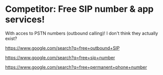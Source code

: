 # Competitor: Free SIP number & app services!
With acces to PSTN numbers (outbound calling)! I don't think they actually exist?

https://www.google.com/search?q=free+outbound+SIP

https://www.google.com/search?q=free+sip+number

https://www.google.com/search?q=free+permanent+phone+number
